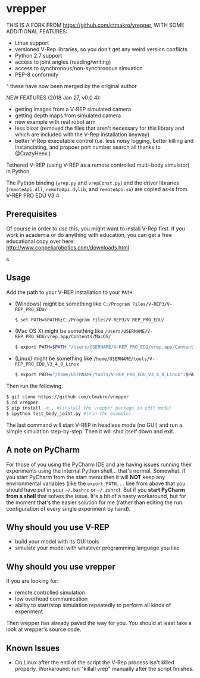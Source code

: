 # vrepper

THIS IS A FORK FROM https://github.com/ctmakro/vrepper, WITH SOME ADDITIONAL FEATURES:

- Linux support
- versioned V-Rep libraries, so you don't get any weird version conflicts
- Python 2.7 support
- access to joint angles (reading/writing)
- access to synchronous/non-synchronous simuation
- PEP-8 conformity 


^ these have now been merged by the original author

NEW FEATURES (2018 Jan 27, v0.0.4):
- getting images from a V-REP simulated camera
- getting depth maps from simulated camera
- new example with real robot arm
- less bloat (removed the files that aren't necessary for this library and which are included with the V-Rep installation anyway)
- better V-Rep executable control (i.e. less noisy logging, better killing and instanciating, and propoer port number search all thanks to @CrazyHeex )

Tethered V-REP (using V-REP as a remote controlled multi-body simulator) in Python.

The Python binding (`vrep.py` and `vrepConst.py`) and the driver libraries (`remoteApi.dll`, `remoteApi.dylib`, and `remoteApi.so`) are copied as-is from V-REP PRO EDU V3.4

## Prerequisites

Of course in order to use this, you might want to install V-Rep first. If you work in academia or do anything with education, you can get a free educational copy over here: http://www.coppeliarobotics.com/downloads.html  

s
## Usage

Add the path to your V-REP installation to your `PATH`:

- (Windows) might be something like `C:/Program Files/V-REP3/V-REP_PRO_EDU/`

  ```bash
  $ set PATH=%PATH%;C:/Program Files/V-REP3/V-REP_PRO_EDU/
  ```

- (Mac OS X) might be something like `/Users/USERNAME/V-REP_PRO_EDU/vrep.app/Contents/MacOS/`

  ```bash
  $ export PATH=$PATH:"/Users/USERNAME/V-REP_PRO_EDU/vrep.app/Contents/MacOS/"
  ```

- (Linux) might be something like `/home/USERNAME/tools/V-REP_PRO_EDU_V3_4_0_Linux`

  ```bash
  $ export PATH="/home/USERNAME/tools/V-REP_PRO_EDU_V3_4_0_Linux":$PATH
  ```

Then run the following:

```bash
$ git clone https://github.com/ctmakro/vrepper
$ cd vrepper
$ pip install -e . #(install the vrepper package in edit mode)
$ ipython test_body_joint.py #(run the example)
```

The last command will start V-REP in headless mode (no GUI) and run a simple simulation step-by-step. Then it will shut itself down and exit.

## A note on PyCharm

For those of you using the PyCharm IDE and are having issues running their experiments using the internal Python shell... that's normal. Somewhat. If you start PyCharm from the start menu then it will **NOT** keep any environmental variables (like the `export PATH...` line from above that you should have put in your `~/.bashrc` or `~/.zshrc`). But if you **start PyCharm from a shell** that solves the issue. It's a bit of a nasty workaround, but for the moment that's the easier solution for me (rather than editing the run configuration of every single experiment by hand).

## Why should you use V-REP

- build your model with its GUI tools
- simulate your model with whatever programming language you like

## Why should you use vrepper

If you are looking for:

- remote controlled simulation
- low overhead communication
- ability to start/stop simulation repeatedly to perform all kinds of experiment

Then vrepper has already paved the way for you. You should at least take a look at vrepper's source code.

## Known Issues

- On Linux after the end of the script the V-Rep process isn't killed properly. Workaround: run "killall vrep" manually after the script finishes.
